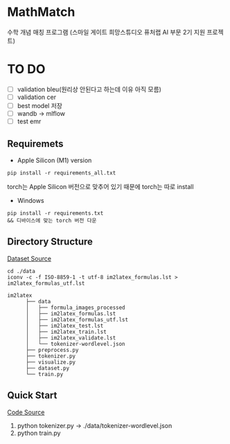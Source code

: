 # MathMatch
수학 개념 매칭 프로그램 (스마일 게이트 희망스튜디오 퓨처랩 AI 부문 2기 지원 프로젝트)

# TO DO
- [ ] validation bleu(원리상 안된다고 하는데 이유 아직 모름)
- [ ] validation cer
- [ ] best model 저장
- [ ] wandb → mlflow
- [ ] test emr

## Requiremets
- Apple Silicon (M1) version
```
pip install -r requirements_all.txt
```
torch는 Apple Silicon 버전으로 맞추어 있기 때문에 torch는 따로 install 
- Windows
```
pip install -r requirements.txt
&& 디바이스에 맞는 torch 버전 다운
```

## Directory Structure
[Dataset Source](https://zenodo.org/record/56198#.YtPD1-xBzze)
```
cd ./data
iconv -c -f ISO-8859-1 -t utf-8 im2latex_formulas.lst > im2latex_formulas_utf.lst

im2latex
      ├── data
      │   ├── formula_images_processed
      │   ├── im2latex_formulas.lst 
      │   ├── im2latex_formulas_utf.lst 
      │   ├── im2latex_test.lst
      │   ├── im2latex_train.lst
      │   ├── im2latex_validate.lst
      │   └── tokenizer-wordlevel.json
      ├── preprocess.py
      ├── tokenizer.py
      ├── visualize.py
      ├── dataset.py
      └── train.py
```
## Quick Start
[Code Source](https://www.kaggle.com/code/younghoshin/finetuning-trocr)
1. python tokenizer.py -> ./data/tokenizer-wordlevel.json
2. python train.py

